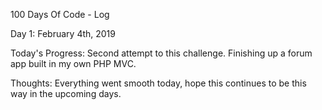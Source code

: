 100 Days Of Code - Log

Day 1: February 4th, 2019

Today's Progress: Second attempt to this challenge. Finishing up a forum app built in my own PHP MVC. 

Thoughts: Everything went smooth today, hope this continues to be this way in the upcoming days. 


